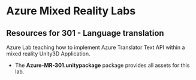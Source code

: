 # Azure Mixed Reality Labs

## Resources for 301 - Language translation

Azure Lab teaching how to implement Azure Translator Text API within a mixed reality Unity3D Application.

- The **Azure-MR-301.unitypackage** package provides all assets for this lab.